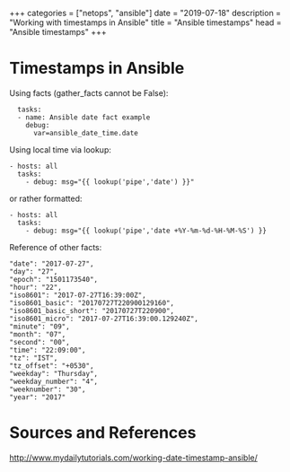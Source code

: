 +++
categories = ["netops", "ansible"]
date = "2019-07-18"
description = "Working with timestamps in Ansible"
title = "Ansible timestamps"
head = "Ansible timestamps"
+++

# Timestamps in Ansible

Using facts (gather_facts cannot be False):

```
  tasks:
  - name: Ansible date fact example
    debug:
      var=ansible_date_time.date
```

Using local time via lookup:

```
- hosts: all
  tasks:
    - debug: msg="{{ lookup('pipe','date') }}"
```

or rather formatted:

```
- hosts: all
  tasks:
    - debug: msg="{{ lookup('pipe','date +%Y-%m-%d-%H-%M-%S') }}
```

Reference of other facts:

```
"date": "2017-07-27",
"day": "27",
"epoch": "1501173540",
"hour": "22",
"iso8601": "2017-07-27T16:39:00Z",
"iso8601_basic": "20170727T220900129160",
"iso8601_basic_short": "20170727T220900",
"iso8601_micro": "2017-07-27T16:39:00.129240Z",
"minute": "09",
"month": "07",
"second": "00",
"time": "22:09:00",
"tz": "IST",
"tz_offset": "+0530",
"weekday": "Thursday",
"weekday_number": "4",
"weeknumber": "30",
"year": "2017"
```

# Sources and References

http://www.mydailytutorials.com/working-date-timestamp-ansible/